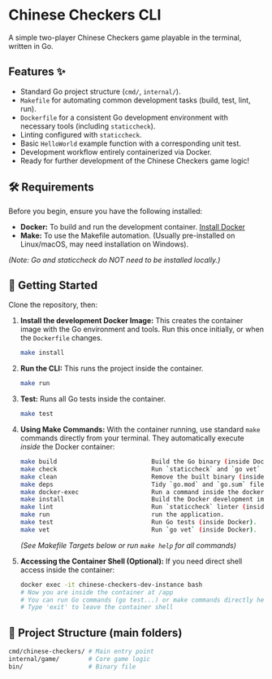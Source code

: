 # Chinese Checkers CLI

A simple two-player Chinese Checkers game playable in the terminal, written in Go.

## Features ✨

- Standard Go project structure (`cmd/`, `internal/`).
- `Makefile` for automating common development tasks (build, test, lint, run).
- `Dockerfile` for a consistent Go development environment with necessary tools (including `staticcheck`).
- Linting configured with `staticcheck`.
- Basic `HelloWorld` example function with a corresponding unit test.
- Development workflow entirely containerized via Docker.
- Ready for further development of the Chinese Checkers game logic!

## 🛠️ Requirements

Before you begin, ensure you have the following installed:

- **Docker:** To build and run the development container. [Install Docker](https://docs.docker.com/get-docker/)
- **Make:** To use the Makefile automation. (Usually pre-installed on Linux/macOS, may need installation on Windows).

_(Note: Go and staticcheck do NOT need to be installed locally.)_

## 🚀 Getting Started

Clone the repository, then:

1.  **Install the development Docker Image:**
    This creates the container image with the Go environment and tools. Run this once initially, or when the `Dockerfile` changes.

    ```bash
    make install
    ```

2.  **Run the CLI:**
    This runs the project inside the container.

    ```bash
    make run
    ```

3.  **Test:**
    Runs all Go tests inside the container.

    ```bash
    make test
    ```

4.  **Using Make Commands:**
    With the container running, use standard `make` commands directly from your terminal. They automatically execute _inside_ the Docker container:

    ```bash
    make build                          Build the Go binary (inside Docker).
    make check                          Run `staticcheck` and `go vet` (inside Docker).
    make clean                          Remove the built binary (inside Docker).
    make deps                           Tidy `go.mod` and `go.sum` files (inside Docker).
    make docker-exec                    Run a command inside the docker container - Example: make docker-exec CMD="ls -l"
    make install                        Build the Docker development image.
    make lint                           Run `staticcheck` linter (inside Docker).
    make run                            run the application.
    make test                           Run Go tests (inside Docker).
    make vet                            Run `go vet` (inside Docker).
    ```

    _(See Makefile Targets below or run `make help` for all commands)_

5.  **Accessing the Container Shell (Optional):**
    If you need direct shell access inside the container:

    ```bash
    docker exec -it chinese-checkers-dev-instance bash
    # Now you are inside the container at /app
    # You can run Go commands (go test...) or make commands directly here.
    # Type 'exit' to leave the container shell
    ```

## 🧱 Project Structure (main folders)

```bash
cmd/chinese-checkers/ # Main entry point
internal/game/        # Core game logic
bin/                  # Binary file
```
